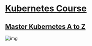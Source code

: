# [Kubernetes Course][link]
## [Master Kubernetes A to Z][link]
![img](https://user-images.githubusercontent.com/40702606/125662602-659453c2-9248-4aef-b7e2-07595da39f9.png)


[link]: https://amigoscode.com/p/kubernetes


